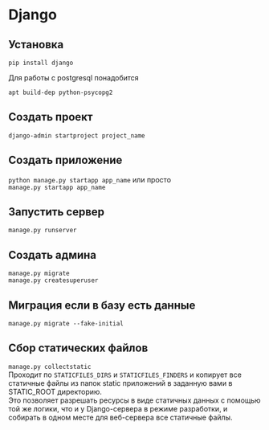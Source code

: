 # Django

## Установка

`pip install django`

Для работы с postgresql понадобится

`apt build-dep python-psycopg2`

## Создать проект

`django-admin startproject project_name`

## Создать приложение

`python manage.py startapp app_name` 
или просто    
`manage.py startapp app_name`

## Запустить сервер

`manage.py runserver`

## Создать админа

`manage.py migrate`  
`manage.py createsuperuser`

## Миграция если в базу есть данные

`manage.py migrate --fake-initial`

## Сбор статических файлов

`manage.py collectstatic`  
Проходит по `STATICFILES_DIRS` и `STATICFILES_FINDERS` и копирует все статичные файлы из папок static приложений в заданную вами в STATIC_ROOT директорию.  
Это позволяет разрешать ресурсы в виде статичных данных с помощью той же логики, что и у Django-сервера в режиме разработки, и собирать в одном месте для  веб-сервера все статичные файлы.

